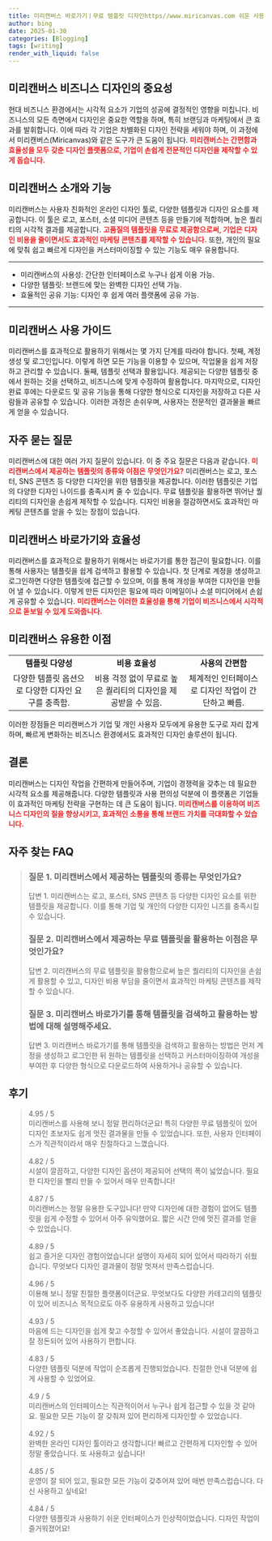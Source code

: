 ```yaml
---
title: 미리캔버스 바로가기ㅣ무료 템플릿 디자인https//www.miricanvas.com 쉬운 사용법
author: bing
date: 2025-01-30
categories: [Blogging]
tags: [writing]
render_with_liquid: false
---
```



<h2 id='미리캔버스_비즈니스_디자인의_중요성'>미리캔버스 비즈니스 디자인의 중요성</h2>

<p>현대 비즈니스 환경에서는 시각적 요소가 기업의 성공에 결정적인 영향을 미칩니다. 비즈니스의 모든 측면에서 디자인은 중요한 역할을 하며, 특히 브랜딩과 마케팅에서 큰 효과를 발휘합니다. 이에 따라 각 기업은 차별화된 디자인 전략을 세워야 하며, 이 과정에서 미리캔버스(Miricanvas)와 같은 도구가 큰 도움이 됩니다. <b><span style="color: #ee2323;">미리캔버스는 간편함과 효율성을 모두 갖춘 디자인 플랫폼으로, 기업이 손쉽게 전문적인 디자인을 제작할 수 있게 돕습니다.</span></b></p>

<h2 id='미리캔버스_소개와_기능'>미리캔버스 소개와 기능</h2>

<p>미리캔버스는 사용자 친화적인 온라인 디자인 툴로, 다양한 템플릿과 디자인 요소를 제공합니다. 이 툴은 로고, 포스터, 소셜 미디어 콘텐츠 등을 만들기에 적합하며, 높은 퀄리티의 시각적 결과를 제공합니다. <b><span style="color: #ee2323;">고품질의 템플릿을 무료로 제공함으로써, 기업은 디자인 비용을 줄이면서도 효과적인 마케팅 콘텐츠를 제작할 수 있습니다.</span></b> 또한, 개인의 필요에 맞춰 쉽고 빠르게 디자인을 커스터마이징할 수 있는 기능도 매우 유용합니다.</p>

<hr />

<ul>
    <li>미리캔버스의 사용성: 간단한 인터페이스로 누구나 쉽게 이용 가능.</li>
    <li>다양한 템플릿: 브랜드에 맞는 완벽한 디자인 선택 가능.</li>
    <li>효율적인 공유 기능: 디자인 후 쉽게 여러 플랫폼에 공유 가능.</li>
</ul>

<hr />

<h2 id='미리캔버스_사용_가이드'>미리캔버스 사용 가이드</h2>

<p>미리캔버스를 효과적으로 활용하기 위해서는 몇 가지 단계를 따라야 합니다. 첫째, 계정 생성 및 로그인입니다. 이렇게 하면 모든 기능을 이용할 수 있으며, 작업물을 쉽게 저장하고 관리할 수 있습니다. 둘째, 템플릿 선택과 활용입니다. 제공되는 다양한 템플릿 중에서 원하는 것을 선택하고, 비즈니스에 맞게 수정하여 활용합니다. 마지막으로, 디자인 완료 후에는 다운로드 및 공유 기능을 통해 다양한 형식으로 디자인을 저장하고 다른 사람들과 공유할 수 있습니다. 이러한 과정은 손쉬우며, 사용자는 전문적인 결과물을 빠르게 얻을 수 있습니다.</p>

<h2 id='자주_묻는_질문'>자주 묻는 질문</h2>

<p>미리캔버스에 대한 여러 가지 질문이 있습니다. 이 중 주요 질문은 다음과 같습니다. 
<b><span style="color: #ee2323;">미리캔버스에서 제공하는 템플릿의 종류와 이점은 무엇인가요?</span></b>
미리캔버스는 로고, 포스터, SNS 콘텐츠 등 다양한 디자인을 위한 템플릿을 제공합니다. 이러한 템플릿은 기업의 다양한 디자인 나이드를 충족시켜 줄 수 있습니다. 무료 템플릿을 활용하면 뛰어난 퀄리티의 디자인을 손쉽게 제작할 수 있습니다. 디자인 비용을 절감하면서도 효과적인 마케팅 콘텐츠를 얻을 수 있는 장점이 있습니다.</p>

<h2 id='미리캔버스_바로가기와_효율성'>미리캔버스 바로가기와 효율성</h2>

<p>미리캔버스를 효과적으로 활용하기 위해서는 바로가기를 통한 접근이 필요합니다. 이를 통해 사용자는 템플릿을 쉽게 검색하고 활용할 수 있습니다. 첫 단계로 계정을 생성하고 로그인하면 다양한 템플릿에 접근할 수 있으며, 이를 통해 개성을 부여한 디자인을 만들어 낼 수 있습니다. 이렇게 만든 디자인은 필요에 따라 이메일이나 소셜 미디어에서 손쉽게 공유할 수 있습니다. <b><span style="color: #ee2323;">미리캔버스는 이러한 효율성을 통해 기업이 비즈니스에서 시각적으로 돋보일 수 있게 도와줍니다.</span></b></p>

<h2 id='미리캔버스_유용한_이점'>미리캔버스 유용한 이점</h2>

<table>
    <tr>
        <td style="text-align: center; height: 17px;"><b>템플릿 다양성</b></td>
        <td style="text-align: center; height: 17px;"><b>비용 효율성</b></td>
        <td style="text-align: center; height: 17px;"><b>사용의 간편함</b></td>
    </tr>
    <tr>
        <td style="text-align: center; height: 17px;">다양한 템플릿 옵션으로 다양한 디자인 요구를 충족함.</td>
        <td style="text-align: center; height: 17px;">비용 걱정 없이 무료로 높은 퀄리티의 디자인을 제공받을 수 있음.</td>
        <td style="text-align: center; height: 17px;">체계적인 인터페이스로 디자인 작업이 간단하고 빠름.</td>
    </tr>
</table>

<p>이러한 장점들은 미리캔버스가 기업 및 개인 사용자 모두에게 유용한 도구로 자리 잡게 하며, 빠르게 변화하는 비즈니스 환경에서도 효과적인 디자인 솔루션이 됩니다.</p>

<h2 id='결론'>결론</h2>

<p>미리캔버스는 디자인 작업을 간편하게 만들어주며, 기업이 경쟁력을 갖추는 데 필요한 시각적 요소를 제공해줍니다. 다양한 템플릿과 사용 편의성 덕분에 이 플랫폼은 기업들이 효과적인 마케팅 전략을 구현하는 데 큰 도움이 됩니다. <b><span style="color: #ee2323;">미리캔버스를 이용하여 비즈니스 디자인의 질을 향상시키고, 효과적인 소통을 통해 브랜드 가치를 극대화할 수 있습니다.</span></b></p>


<h2 id='자주_찾는_FAQ'>자주 찾는 FAQ</h2>
<div itemscope="" itemtype="https://schema.org/FAQPage"> 
<blockquote> 
<div itemscope="" itemprop="mainEntity" itemtype="https://schema.org/Question"> 
<h3 itemprop="name">질문 1. 미리캔버스에서 제공하는 템플릿의 종류는 무엇인가요?</h3> 
<div itemscope="" itemprop="acceptedAnswer" itemtype="https://schema.org/Answer"> 
<span itemprop="text"> 
<p>답변 1. 미리캔버스는 로고, 포스터, SNS 콘텐츠 등 다양한 디자인 요소를 위한 템플릿을 제공합니다. 이를 통해 기업 및 개인의 다양한 디자인 니즈를 충족시킬 수 있습니다.</p> 
</span> 
</div> 
</div> 

<div itemscope="" itemprop="mainEntity" itemtype="https://schema.org/Question"> 
<h3 itemprop="name">질문 2. 미리캔버스에서 제공하는 무료 템플릿을 활용하는 이점은 무엇인가요?</h3> 
<div itemscope="" itemprop="acceptedAnswer" itemtype="https://schema.org/Answer"> 
<span itemprop="text"> 
<p>답변 2. 미리캔버스의 무료 템플릿을 활용함으로써 높은 퀄리티의 디자인을 손쉽게 활용할 수 있고, 디자인 비용 부담을 줄이면서 효과적인 마케팅 콘텐츠를 제작할 수 있습니다.</p> 
</span> 
</div> 
</div> 

<div itemscope="" itemprop="mainEntity" itemtype="https://schema.org/Question"> 
<h3 itemprop="name">질문 3. 미리캔버스 바로가기를 통해 템플릿을 검색하고 활용하는 방법에 대해 설명해주세요.</h3> 
<div itemscope="" itemprop="acceptedAnswer" itemtype="https://schema.org/Answer"> 
<span itemprop="text"> 
<p>답변 3. 미리캔버스 바로가기를 통해 템플릿을 검색하고 활용하는 방법은 먼저 계정을 생성하고 로그인한 뒤 원하는 템플릿을 선택하고 커스터마이징하여 개성을 부여한 후 다양한 형식으로 다운로드하여 사용하거나 공유할 수 있습니다.</p> 
</span> 
</div> 
</div> 
</blockquote> 
</div>
<h2 id='후기'>후기</h2>
<div itemscope itemtype="https://schema.org/Product">
  <blockquote>
  <div itemprop="review" itemscope itemtype="https://schema.org/Review">
      <div itemprop="reviewRating" itemscope itemtype="https://schema.org/Rating"> <span itemprop="ratingValue">4.95</span> / <span itemprop="bestRating">5</span> </div>
      <span itemprop="reviewBody">미리캔버스를 사용해 보니 정말 편리하더군요! 특히 다양한 무료 템플릿이 있어 디자인 초보자도 쉽게 멋진 결과물을 만들 수 있었습니다. 또한, 사용자 인터페이스가 직관적이라서 매우 친절하다고 느꼈습니다.</span>
  </div>
  <br>
  <div itemprop="review" itemscope itemtype="https://schema.org/Review">
      <div itemprop="reviewRating" itemscope itemtype="https://schema.org/Rating"> <span itemprop="ratingValue">4.82</span> / <span itemprop="bestRating">5</span> </div>
      <span itemprop="reviewBody">시설이 깔끔하고, 다양한 디자인 옵션이 제공되어 선택의 폭이 넓었습니다. 필요한 디자인을 빨리 만들 수 있어서 매우 만족합니다!</span>
  </div>
  <br>
  <div itemprop="review" itemscope itemtype="https://schema.org/Review">
      <div itemprop="reviewRating" itemscope itemtype="https://schema.org/Rating"> <span itemprop="ratingValue">4.87</span> / <span itemprop="bestRating">5</span> </div>
      <span itemprop="reviewBody">미리캔버스는 정말 유용한 도구입니다! 만약 디자인에 대한 경험이 없어도 템플릿을 쉽게 수정할 수 있어서 아주 유익했어요. 짧은 시간 안에 멋진 결과를 얻을 수 있었습니다.</span>
  </div>
  <br>
  <div itemprop="review" itemscope itemtype="https://schema.org/Review">
      <div itemprop="reviewRating" itemscope itemtype="https://schema.org/Rating"> <span itemprop="ratingValue">4.89</span> / <span itemprop="bestRating">5</span> </div>
      <span itemprop="reviewBody">쉽고 즐거운 디자인 경험이었습니다! 설명이 자세히 되어 있어서 따라하기 쉬웠습니다. 무엇보다 디자인 결과물이 정말 멋져서 만족스럽습니다.</span>
  </div>
  <br>
  <div itemprop="review" itemscope itemtype="https://schema.org/Review">
      <div itemprop="reviewRating" itemscope itemtype="https://schema.org/Rating"> <span itemprop="ratingValue">4.96</span> / <span itemprop="bestRating">5</span> </div>
      <span itemprop="reviewBody">이용해 보니 정말 친절한 플랫폼이더군요. 무엇보다도 다양한 카테고리의 템플릿이 있어 비즈니스 목적으로도 아주 유용하게 사용하고 있습니다!</span>
  </div>
  <br>
  <div itemprop="review" itemscope itemtype="https://schema.org/Review">
      <div itemprop="reviewRating" itemscope itemtype="https://schema.org/Rating"> <span itemprop="ratingValue">4.93</span> / <span itemprop="bestRating">5</span> </div>
      <span itemprop="reviewBody">마음에 드는 디자인을 쉽게 찾고 수정할 수 있어서 좋았습니다. 시설이 깔끔하고 잘 정돈되어 있어 사용하기 편합니다.</span>
  </div>
  <br>
  <div itemprop="review" itemscope itemtype="https://schema.org/Review">
      <div itemprop="reviewRating" itemscope itemtype="https://schema.org/Rating"> <span itemprop="ratingValue">4.83</span> / <span itemprop="bestRating">5</span> </div>
      <span itemprop="reviewBody">다양한 템플릿 덕분에 작업이 순조롭게 진행되었습니다. 친절한 안내 덕분에 쉽게 사용할 수 있었어요.</span>
  </div>
  <br>
  <div itemprop="review" itemscope itemtype="https://schema.org/Review">
      <div itemprop="reviewRating" itemscope itemtype="https://schema.org/Rating"> <span itemprop="ratingValue">4.9</span> / <span itemprop="bestRating">5</span> </div>
      <span itemprop="reviewBody">미리캔버스의 인터페이스는 직관적이어서 누구나 쉽게 접근할 수 있을 것 같아요. 필요한 모든 기능이 잘 갖춰져 있어 편리하게 디자인할 수 있었습니다.</span>
  </div>
  <br>
  <div itemprop="review" itemscope itemtype="https://schema.org/Review">
      <div itemprop="reviewRating" itemscope itemtype="https://schema.org/Rating"> <span itemprop="ratingValue">4.92</span> / <span itemprop="bestRating">5</span> </div>
      <span itemprop="reviewBody">완벽한 온라인 디자인 툴이라고 생각합니다! 빠르고 간편하게 디자인할 수 있어 정말 좋았습니다. 또 사용하고 싶습니다!</span>
  </div>
  <br>
  <div itemprop="review" itemscope itemtype="https://schema.org/Review">
      <div itemprop="reviewRating" itemscope itemtype="https://schema.org/Rating"> <span itemprop="ratingValue">4.85</span> / <span itemprop="bestRating">5</span> </div>
      <span itemprop="reviewBody">운영이 잘 되어 있고, 필요한 모든 기능이 갖추어져 있어 매번 만족스럽습니다. 다신 사용하고 싶네요!</span>
  </div>
  <br>
  <div itemprop="review" itemscope itemtype="https://schema.org/Review">
      <div itemprop="reviewRating" itemscope itemtype="https://schema.org/Rating"> <span itemprop="ratingValue">4.84</span> / <span itemprop="bestRating">5</span> </div>
      <span itemprop="reviewBody">다양한 템플릿과 사용하기 쉬운 인터페이스가 인상적이었습니다. 디자인 작업이 즐거워졌어요!</span>
  </div>
  </blockquote>
</div>
